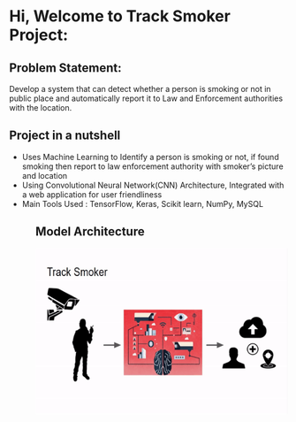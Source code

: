 # Hi, Welcome to Track Smoker Project:
## Problem Statement:
Develop a system that can detect whether a person is smoking or not in public place and automatically report it to Law and Enforcement authorities with the location. 
## Project in a nutshell
<ul>
<li>
Uses Machine Learning to Identify a person is smoking or not, if found smoking then report to law enforcement authority with smoker’s  picture and location
</li>
<li>
  Using Convolutional Neural Network(CNN) Architecture, Integrated with a web application for user friendliness
</li>
<li>
Main Tools Used : TensorFlow, Keras, Scikit learn, NumPy, MySQL
</li>
<ul/>

## Model Architecture 
<img src="Architecture.gif" height="300px">
